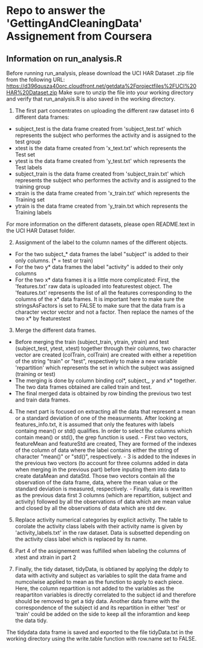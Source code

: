Repo to answer the 'GettingAndCleaningData' Assignement from Coursera
=====================================================================


Information on run_analysis.R 
-----------------------------

Before running run_analysis, please download the UCI HAR Dataset .zip file from the following URL: https://d396qusza40orc.cloudfront.net/getdata%2Fprojectfiles%2FUCI%20HAR%20Dataset.zip
Make sure to unzip the file into your working directory and verify that run_analysis.R is also saved in the working directory.

1. The first part concentrates on uploading the different raw dataset into 6 different data frames:
  - subject_test is the data frame created from 'subject_test.txt' which represents the subject who performes the activity and is assigned to the test group
  - xtest is the data frame created from 'x_text.txt' which represents the Test set
  - ytest is the data frame created from 'y_test.txt' which represents the Test labels
  - subject_train is the data frame created from 'subject_train.txt' which represents the subject who performes the activity and is assigned to the training group
  - xtrain is the data frame created from 'x_train.txt' which represents the Training set
  - ytrain is the data frame created from 'y_train.txt which represents the Training labels
 
For more information on the different datasets, please open README.text in the UCI HAR Dataset folder.

2. Assignment of the label to the column names of the different objects. 
  - For the two subject_* data frames the label "subject" is added to their only columns. (* = test or train) 
  - For the two y* data frames the label "activity" is added to their only columns
  - For the two x* data frames it is a little more complicated:
        First, the 'features.txt' raw data is uploaded into featurestest object. The 'features.txt' represents the list of all the features corresponding to the columns of the x* data frames. It is important here to make sure the stringsAsFactors is set to FALSE to make sure that the data fram is a character vector vector and not a factor.
        Then replace the names of the two x* by featurestest
        
3. Merge the different data frames. 
  - Before merging the train (subject_train, ytrain, ytrain) and test (subject_test, ytest, xtest) together through their columns, two character vector are created (colTrain, colTrain) are created with either a repetition of the string "train" or "test", respectively to make a new variable 'repartition' which represents the set in which the subject was assigned (training or test)
  - The merging is done by column binding col*, subject_*, y* and x* together. The two data frames obtained are called train and test.
  - The final merged data is obtained by row binding the previous two test and train data frames.
  
4. The next part is focused on extracting all the data that represent a mean or a standard deviation of one of the measurments.
After looking at features_info.txt, it is assumed that only the features with labels containg mean() or std() qualifies.
In order to select the columns which contain mean() or std(), the grep function is used.
        - First two vectors, featureMean and featureStd are created, They are formed of the indexes of the column of data where the label contains either the string of character "mean()" or "std()", respectively.
        - 3 is added to the indexes in the previous two vectors (to account for three columns added in data when merging in the previous part) before inputing them into data to create dataMean and dataStd. Those two vectors contain all the observation of the data frame, data, where the mean value or the standard deviation is measured, respectively.
        - Finally, data is rewritten as the previous data first 3 columns (which are repartition, subject and activity) followed by all the observations of data which are mean value and closed by all the observations of data which are std dev.
        
5. Replace activity numerical categories by explicit activity.
The table to corolate the activity class labels with their activity name is given by 'activity_labels.txt' in the raw dataset.
Data is subsetted depending on the activity class label which is replaced by its name.

6. Part 4 of the assignement was fulfilled when labeling the columns of xtest and xtrain in part 2

7. Finally, the tidy dataset, tidyData, is obtianed by applying the ddply to data with activity and subject as variables to split the data frame and numcolwise applied to mean as the function to apply to each piece.
Here, the column repartition is not added to the variables as the reapartiton variables is directly correlated to the subject id and therefore should be removed to get a tidy data. Another data frame with the correspondence of the subject id and its repartition in either 'test' or 'train' could be added on the side to keep all the inforamtion and keep the data tidy.

The tidydata data frame is saved and exported to the file tidyData.txt in the working directory using the write.table function with row.name set to FALSE.